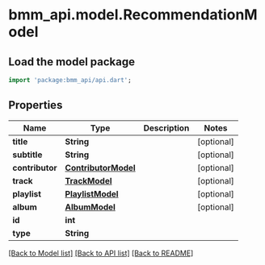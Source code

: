 # bmm_api.model.RecommendationModel

## Load the model package
```dart
import 'package:bmm_api/api.dart';
```

## Properties
Name | Type | Description | Notes
------------ | ------------- | ------------- | -------------
**title** | **String** |  | [optional] 
**subtitle** | **String** |  | [optional] 
**contributor** | [**ContributorModel**](ContributorModel.md) |  | [optional] 
**track** | [**TrackModel**](TrackModel.md) |  | [optional] 
**playlist** | [**PlaylistModel**](PlaylistModel.md) |  | [optional] 
**album** | [**AlbumModel**](AlbumModel.md) |  | [optional] 
**id** | **int** |  | 
**type** | **String** |  | 

[[Back to Model list]](../README.md#documentation-for-models) [[Back to API list]](../README.md#documentation-for-api-endpoints) [[Back to README]](../README.md)


